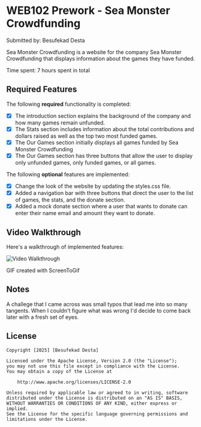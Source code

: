 # WEB102 Prework - Sea Monster Crowdfunding

Submitted by: Besufekad Desta

Sea Monster Crowdfunding is a website for the company Sea Monster Crowdfunding that displays information about the games they have funded.

Time spent: 7 hours spent in total

## Required Features

The following **required** functionality is completed:

* [x] The introduction section explains the background of the company and how many games remain unfunded.
* [x] The Stats section includes information about the total contributions and dollars raised as well as the top two most funded games.
* [x] The Our Games section initially displays all games funded by Sea Monster Crowdfunding
* [x] The Our Games section has three buttons that allow the user to display only unfunded games, only funded games, or all games.

The following **optional** features are implemented:
* [x] Change the look of the website by updating the styles.css file.
* [x] Added a navigation bar with three buttons that direct the user to the list of games, the stats, and the donate section.
* [x] Added a mock donate section where a user that wants to donate can enter their name email and amount they want to donate.

## Video Walkthrough

Here's a walkthrough of implemented features:

<img src='https://i.imgur.com/wxWDHZb.gif' title='Video Walkthrough' width='' alt='Video Walkthrough' />


GIF created with ScreenToGif  

## Notes

A challege that I came across was small typos that lead me into so many tangents. When I couldn't figure what was wrong I'd decide to come back later with a fresh set of eyes.

## License

    Copyright [2025] [Besufekad Desta]

    Licensed under the Apache License, Version 2.0 (the "License");
    you may not use this file except in compliance with the License.
    You may obtain a copy of the License at

        http://www.apache.org/licenses/LICENSE-2.0

    Unless required by applicable law or agreed to in writing, software
    distributed under the License is distributed on an "AS IS" BASIS,
    WITHOUT WARRANTIES OR CONDITIONS OF ANY KIND, either express or implied.
    See the License for the specific language governing permissions and
    limitations under the License.
